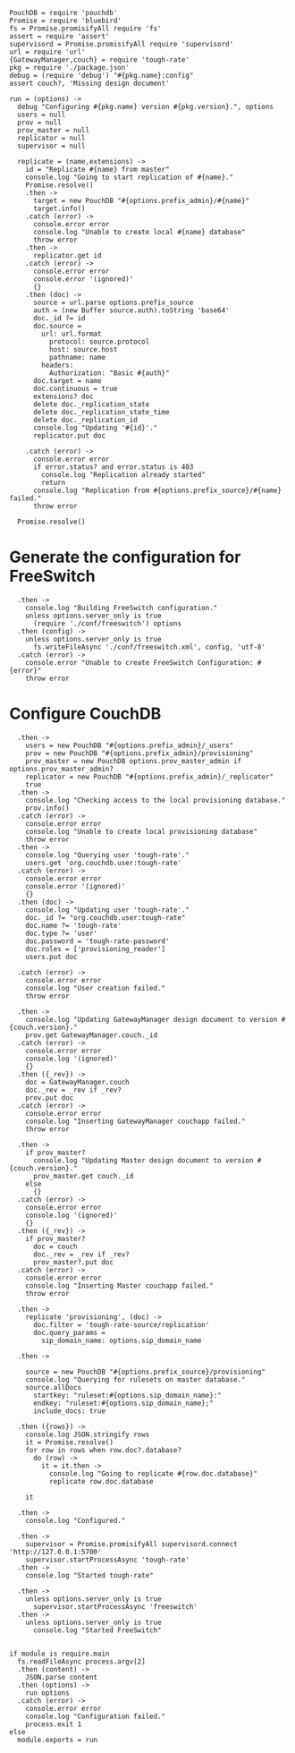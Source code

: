     PouchDB = require 'pouchdb'
    Promise = require 'bluebird'
    fs = Promise.promisifyAll require 'fs'
    assert = require 'assert'
    supervisord = Promise.promisifyAll require 'supervisord'
    url = require 'url'
    {GatewayManager,couch} = require 'tough-rate'
    pkg = require './package.json'
    debug = (require 'debug') "#{pkg.name}:config"
    assert couch?, 'Missing design document'

    run = (options) ->
      debug "Configuring #{pkg.name} version #{pkg.version}.", options
      users = null
      prov = null
      prov_master = null
      replicator = null
      supervisor = null

      replicate = (name,extensions) ->
        id = "Replicate #{name} from master"
        console.log "Going to start replication of #{name}."
        Promise.resolve()
        .then ->
          target = new PouchDB "#{options.prefix_admin}/#{name}"
          target.info()
        .catch (error) ->
          console.error error
          console.log "Unable to create local #{name} database"
          throw error
        .then ->
          replicator.get id
        .catch (error) ->
          console.error error
          console.error '(ignored)'
          {}
        .then (doc) ->
          source = url.parse options.prefix_source
          auth = (new Buffer source.auth).toString 'base64'
          doc._id ?= id
          doc.source =
            url: url.format
              protocol: source.protocol
              host: source.host
              pathname: name
            headers:
              Authorization: "Basic #{auth}"
          doc.target = name
          doc.continuous = true
          extensions? doc
          delete doc._replication_state
          delete doc._replication_state_time
          delete doc._replication_id
          console.log "Updating '#{id}'."
          replicator.put doc

        .catch (error) ->
          console.error error
          if error.status? and error.status is 403
            console.log "Replication already started"
            return
          console.log "Replication from #{options.prefix_source}/#{name} failed."
          throw error

      Promise.resolve()

Generate the configuration for FreeSwitch
=========================================

      .then ->
        console.log "Building FreeSwitch configuration."
        unless options.server_only is true
          (require './conf/freeswitch') options
      .then (config) ->
        unless options.server_only is true
          fs.writeFileAsync './conf/freeswitch.xml', config, 'utf-8'
      .catch (error) ->
        console.error "Unable to create FreeSwitch Configuration: #{error}"
        throw error

Configure CouchDB
=================

      .then ->
        users = new PouchDB "#{options.prefix_admin}/_users"
        prov = new PouchDB "#{options.prefix_admin}/provisioning"
        prov_master = new PouchDB options.prov_master_admin if options.prov_master_admin?
        replicator = new PouchDB "#{options.prefix_admin}/_replicator"
        true
      .then ->
        console.log "Checking access to the local provisioning database."
        prov.info()
      .catch (error) ->
        console.error error
        console.log "Unable to create local provisioning database"
        throw error
      .then ->
        console.log "Querying user 'tough-rate'."
        users.get 'org.couchdb.user:tough-rate'
      .catch (error) ->
        console.error error
        console.error '(ignored)'
        {}
      .then (doc) ->
        console.log "Updating user 'tough-rate'."
        doc._id ?= "org.couchdb.user:tough-rate"
        doc.name ?= 'tough-rate'
        doc.type ?= 'user'
        doc.password = 'tough-rate-password'
        doc.roles = ['provisioning_reader']
        users.put doc

      .catch (error) ->
        console.error error
        console.log "User creation failed."
        throw error

      .then ->
        console.log "Updating GatewayManager design document to version #{couch.version}."
        prov.get GatewayManager.couch._id
      .catch (error) ->
        console.error error
        console.log '(ignored)'
        {}
      .then ({_rev}) ->
        doc = GatewayManager.couch
        doc._rev = _rev if _rev?
        prov.put doc
      .catch (error) ->
        console.error error
        console.log "Inserting GatewayManager couchapp failed."
        throw error

      .then ->
        if prov_master?
          console.log "Updating Master design document to version #{couch.version}."
          prov_master.get couch._id
        else
          {}
      .catch (error) ->
        console.error error
        console.log '(ignored)'
        {}
      .then ({_rev}) ->
        if prov_master?
          doc = couch
          doc._rev = _rev if _rev?
          prov_master?.put doc
      .catch (error) ->
        console.error error
        console.log "Inserting Master couchapp failed."
        throw error

      .then ->
        replicate 'provisioning', (doc) ->
          doc.filter = 'tough-rate-source/replication'
          doc.query_params =
            sip_domain_name: options.sip_domain_name

      .then ->

        source = new PouchDB "#{options.prefix_source}/provisioning"
        console.log "Querying for rulesets on master database."
        source.allDocs
          startkey: "ruleset:#{options.sip_domain_name}:"
          endkey: "ruleset:#{options.sip_domain_name};"
          include_docs: true

      .then ({rows}) ->
        console.log JSON.stringify rows
        it = Promise.resolve()
        for row in rows when row.doc?.database?
          do (row) ->
            it = it.then ->
              console.log "Going to replicate #{row.doc.database}"
              replicate row.doc.database

        it

      .then ->
        console.log "Configured."

      .then ->
        supervisor = Promise.promisifyAll supervisord.connect 'http://127.0.0.1:5700'
        supervisor.startProcessAsync 'tough-rate'
      .then ->
        console.log "Started tough-rate"

      .then ->
        unless options.server_only is true
          supervisor.startProcessAsync 'freeswitch'
      .then ->
        unless options.server_only is true
          console.log "Started FreeSwitch"


    if module is require.main
      fs.readFileAsync process.argv[2]
      .then (content) ->
        JSON.parse content
      .then (options) ->
        run options
      .catch (error) ->
        console.error error
        console.log "Configuration failed."
        process.exit 1
    else
      module.exports = run
